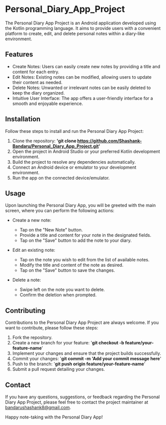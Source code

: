 # Personal_Diary_App_Project
The Personal Diary App Project is an Android application developed using the Kotlin programming language. It aims to provide users with a convenient platform to create, edit, and delete personal notes within a diary-like environment.

## Features
- Create Notes: Users can easily create new notes by providing a title and content for each entry.
- Edit Notes: Existing notes can be modified, allowing users to update their content as needed.
- Delete Notes: Unwanted or irrelevant notes can be easily deleted to keep the diary organized.
- Intuitive User Interface: The app offers a user-friendly interface for a smooth and enjoyable experience.
  
## Installation
Follow these steps to install and run the Personal Diary App Project:

1. Clone the repository: __'git clone https://github.com/Shashank-Bandaru/Personal_Diary_App_Project.git'__
2. Open the project in Android Studio or your preferred Kotlin development environment.
3. Build the project to resolve any dependencies automatically.
4. Connect an Android device or emulator to your development environment.
5. Run the app on the connected device/emulator.
   
## Usage
Upon launching the Personal Diary App, you will be greeted with the main screen, where you can perform the following actions:

- Create a new note:

  - Tap on the "New Note" button.
  - Provide a title and content for your note in the designated fields.
  - Tap on the "Save" button to add the note to your diary.
- Edit an existing note:

  - Tap on the note you wish to edit from the list of available notes.
  - Modify the title and content of the note as desired.
  - Tap on the "Save" button to save the changes.
- Delete a note:

  - Swipe left on the note you want to delete.
  - Confirm the deletion when prompted.
    
## Contributing
Contributions to the Personal Diary App Project are always welcome. If you want to contribute, please follow these steps:

1. Fork the repository.
2. Create a new branch for your feature: '__git checkout -b feature/your-feature-name__'
3. Implement your changes and ensure that the project builds successfully.
4. Commit your changes: '__git commit -m 'Add your commit message here__'
5. Push to the branch: '__git push origin feature/your-feature-name__'
6. Submit a pull request detailing your changes.
   
## Contact
If you have any questions, suggestions, or feedback regarding the Personal Diary App Project, please feel free to contact the project maintainer at [bandarushashank8@gmail.com](mailto:bandarushashank8@gmail.com).

Happy note-taking with the Personal Diary App!
